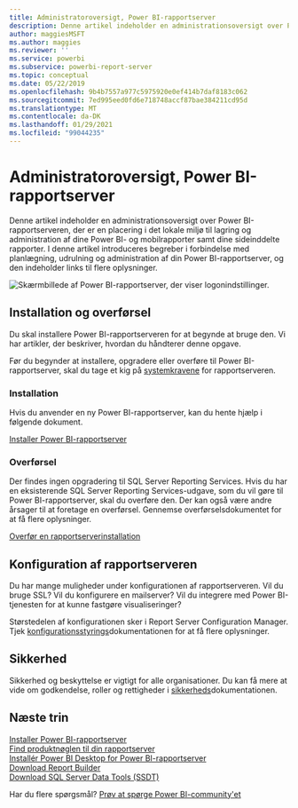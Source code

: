 ```yaml
---
title: Administratoroversigt, Power BI-rapportserver
description: Denne artikel indeholder en administrationsoversigt over Power BI-rapportserveren, der er en placering i det lokale miljø til lagring og administration af dine Power BI- og mobilrapporter samt dine sideinddelte rapporter.
author: maggiesMSFT
ms.author: maggies
ms.reviewer: ''
ms.service: powerbi
ms.subservice: powerbi-report-server
ms.topic: conceptual
ms.date: 05/22/2019
ms.openlocfilehash: 9b4b7557a977c5975920e0ef414b7daf8183c062
ms.sourcegitcommit: 7ed995eed0fd6e718748accf87bae384211cd95d
ms.translationtype: MT
ms.contentlocale: da-DK
ms.lasthandoff: 01/29/2021
ms.locfileid: "99044235"
---
```

# <a name="admin-overview-power-bi-report-server"></a>Administratoroversigt, Power BI-rapportserver
Denne artikel indeholder en administrationsoversigt over Power BI-rapportserveren, der er en placering i det lokale miljø til lagring og administration af dine Power BI- og mobilrapporter samt dine sideinddelte rapporter. I denne artikel introduceres begreber i forbindelse med planlægning, udrulning og administration af din Power BI-rapportserver, og den indeholder links til flere oplysninger.

![Skærmbillede af Power BI-rapportserver, der viser logonindstillinger.](media/admin-handbook-overview/admin-handbook.png)
 
## <a name="installing-and-migration"></a>Installation og overførsel
Du skal installere Power BI-rapportserveren for at begynde at bruge den. Vi har artikler, der beskriver, hvordan du håndterer denne opgave.

Før du begynder at installere, opgradere eller overføre til Power BI-rapportserver, skal du tage et kig på [systemkravene](system-requirements.md) for rapportserveren.

### <a name="installing"></a>Installation
Hvis du anvender en ny Power BI-rapportserver, kan du hente hjælp i følgende dokument. 

[Installer Power BI-rapportserver](install-report-server.md)

### <a name="migration"></a>Overførsel
Der findes ingen opgradering til SQL Server Reporting Services. Hvis du har en eksisterende SQL Server Reporting Services-udgave, som du vil gøre til Power BI-rapportserver, skal du overføre den. Der kan også være andre årsager til at foretage en overførsel. Gennemse overførselsdokumentet for at få flere oplysninger.

[Overfør en rapportserverinstallation](migrate-report-server.md)

## <a name="configuring-your-report-server"></a>Konfiguration af rapportserveren
Du har mange muligheder under konfigurationen af rapportserveren. Vil du bruge SSL? Vil du konfigurere en mailserver? Vil du integrere med Power BI-tjenesten for at kunne fastgøre visualiseringer?

Størstedelen af konfigurationen sker i Report Server Configuration Manager. Tjek [konfigurationsstyrings](/sql/reporting-services/install-windows/reporting-services-configuration-manager-native-mode)dokumentationen for at få flere oplysninger.

## <a name="security"></a>Sikkerhed
Sikkerhed og beskyttelse er vigtigt for alle organisationer. Du kan få mere at vide om godkendelse, roller og rettigheder i [sikkerheds](/sql/reporting-services/security/reporting-services-security-and-protection)dokumentationen.

## <a name="next-steps"></a>Næste trin
[Installer Power BI-rapportserver](install-report-server.md)  
[Find produktnøglen til din rapportserver](find-product-key.md)  
[Installér Power BI Desktop for Power BI-rapportserver](install-powerbi-desktop.md)  
[Download Report Builder](https://www.microsoft.com/download/details.aspx?id=53613)  
[Download SQL Server Data Tools (SSDT)](/sql/ssdt/download-sql-server-data-tools-ssdt)

Har du flere spørgsmål? [Prøv at spørge Power BI-community'et](https://community.powerbi.com/)